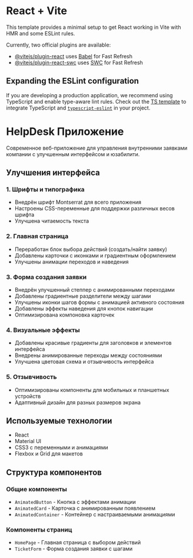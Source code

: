 # React + Vite

This template provides a minimal setup to get React working in Vite with HMR and some ESLint rules.

Currently, two official plugins are available:

- [@vitejs/plugin-react](https://github.com/vitejs/vite-plugin-react/blob/main/packages/plugin-react/README.md) uses [Babel](https://babeljs.io/) for Fast Refresh
- [@vitejs/plugin-react-swc](https://github.com/vitejs/vite-plugin-react-swc) uses [SWC](https://swc.rs/) for Fast Refresh

## Expanding the ESLint configuration

If you are developing a production application, we recommend using TypeScript and enable type-aware lint rules. Check out the [TS template](https://github.com/vitejs/vite/tree/main/packages/create-vite/template-react-ts) to integrate TypeScript and [`typescript-eslint`](https://typescript-eslint.io) in your project.

# HelpDesk Приложение

Современное веб-приложение для управления внутренними заявками компании с улучшенным интерфейсом и юзабилити.

## Улучшения интерфейса

### 1. Шрифты и типографика
- Внедрён шрифт Montserrat для всего приложения
- Настроены CSS-переменные для поддержки различных весов шрифта
- Улучшена читаемость текста

### 2. Главная страница
- Переработан блок выбора действий (создать/найти заявку)
- Добавлены карточки с иконками и градиентным оформлением
- Улучшены анимации переходов и наведения

### 3. Форма создания заявки
- Внедрён улучшенный степпер с анимированными переходами
- Добавлены градиентные разделители между шагами
- Улучшены иконки шагов формы с анимацией активного состояния
- Добавлены эффекты наведения для кнопок навигации
- Оптимизирована компоновка карточек

### 4. Визуальные эффекты
- Добавлены красивые градиенты для заголовков и элементов интерфейса
- Внедрены анимированные переходы между состояниями
- Улучшена цветовая схема и отзывчивость интерфейса

### 5. Отзывчивость
- Оптимизированы компоненты для мобильных и планшетных устройств
- Адаптивный дизайн для разных размеров экрана

## Используемые технологии
- React
- Material UI
- CSS3 с переменными и анимациями
- Flexbox и Grid для макетов

## Структура компонентов

### Общие компоненты
- `AnimatedButton` - Кнопка с эффектами анимации
- `AnimatedCard` - Карточка с анимированным появлением
- `AnimatedContainer` - Контейнер с настраиваемыми анимациями

### Компоненты страниц
- `HomePage` - Главная страница с выбором действий
- `TicketForm` - Форма создания заявки с шагами
